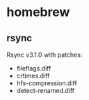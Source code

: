 # homebrew

## rsync
Rsync v3.1.0 with patches:
* fileflags.diff
* crtimes.diff
* hfs-compression.diff
* detect-renamed.diff
